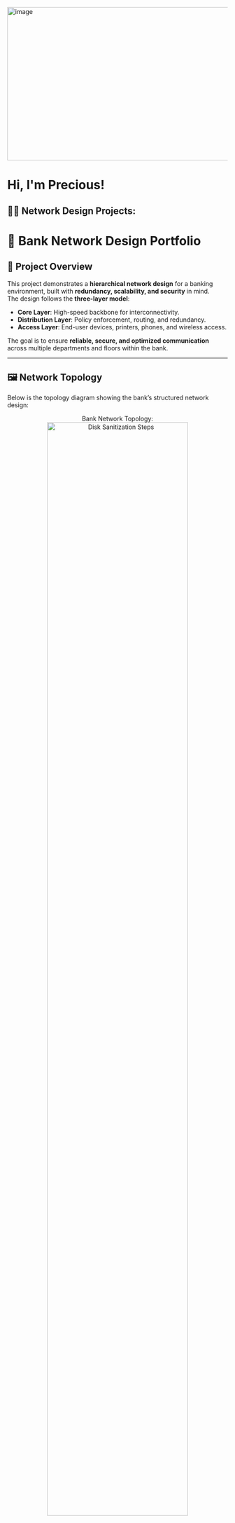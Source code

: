 <img width="1627" height="350" alt="image" src="https://github.com/user-attachments/assets/be460d73-52b3-40da-8a65-6e935807367b" /><h1>Hi, I'm Precious! </h1>

<h2>👨‍💻 Network Design Projects:</h2>


# 🏦 Bank Network Design Portfolio

## 📌 Project Overview
This project demonstrates a **hierarchical network design** for a banking environment, built with **redundancy, scalability, and security** in mind.  
The design follows the **three-layer model**:
- **Core Layer**: High-speed backbone for interconnectivity.
- **Distribution Layer**: Policy enforcement, routing, and redundancy.
- **Access Layer**: End-user devices, printers, phones, and wireless access.

The goal is to ensure **reliable, secure, and optimized communication** across multiple departments and floors within the bank.

---

## 🖼️ Network Topology
Below is the topology diagram showing the bank’s structured network design:

<p align="center">
Bank Network Topology: <br/>
<img src="https://imgur.com/AIVf9Mu.png" height="80%" width="80%" alt="Disk Sanitization Steps"/>
<br />
---

## ⚙️ Key Features
- ✅ **Redundant Core Routers** for high availability  
- ✅ **Segregated Distribution Switches** per floor for efficiency  
- ✅ **Access Layer Security** with port security and wireless APs  
- ✅ **Optimized QoS** for VoIP phones and financial applications  
- ✅ **Scalable Design** that supports future expansion  

---

## 📂 Departments & Floor Allocation
- **1st Floor**: Management, Research, Human Resources  
- **2nd Floor**: Marketing, Accounting, Finance  
- **3rd Floor**: Logistics & Store, Customer Care, Guest Area  
- **4th Floor**: Administration, ICT, Server Room  

---

## 📑 Documentation
- [📊 Download Project Presentation (PPTX)](./file.pptx)

---

## 🚀 Tools Used
- **Cisco Packet Tracer** – Simulation & design  
- **Visio / Draw.io** – Diagram illustration  
- **GitHub** – Documentation & portfolio showcase  

---

## 🛠️ Skills Demonstrated
This project highlights key **network engineering and architecture skills**:
- 🔹 **Routing & Switching** – OSPF/EIGRP, inter-VLAN routing  
- 🔹 **Network Redundancy** – Core router failover and redundant links  
- 🔹 **Access Layer Security** – Port security, DHCP snooping, ARP inspection  
- 🔹 **VLAN Segmentation** – Isolating bank departments for security & performance  
- 🔹 **Quality of Service (QoS)** – Prioritization of VoIP & financial apps  
- 🔹 **IP Addressing & Subnetting** – Efficient addressing across departments  
- 🔹 **Scalable Hierarchical Design** – Core, Distribution, Access model  
- 🔹 **Wireless Networking** – Access points for mobility and guest access  
- 🔹 **Documentation & Presentation** – Professional diagramming & portfolio build  

---

## 🔮 Future Improvements
While the current design ensures reliability and scalability, the following enhancements are proposed for **enterprise-grade security and resilience**:
- 🔐 **Firewalls & IDS/IPS** for advanced threat protection  
- 🌐 **VPN Implementation** for secure remote banking operations  
- ☁️ **Cloud Integration** (Hybrid setup for backup & disaster recovery)  
- 📶 **Wireless Controller Deployment** for centralized AP management  
- 🛡️ **Zero Trust Security Model** to minimize insider and external risks  
- 📊 **Network Monitoring Tools** (SNMP, NetFlow, Syslog) for proactive troubleshooting  
- 🤖 **Automation with Python & Ansible** for faster configuration management  

---

## 📝 Author
**Precious Muyambo**  
_Future Network Architect | Building resilient and secure digital infrastructures_  


  
<h2>👨‍💻 Network Automation Projects:</h2>
  - [Creating a comprehensive data processing tool](https://github.com/user-attachments/assets/e0bf88a7-6037-4449-ba27-853b51da7353)
  - [Build an automated security monitoring system](https://github.com/user-attachments/assets/3cfb1d7a-92d0-4a29-8c72-bf27ad0e330a)
  - [Integrate network management suite](https://github.com/user-attachments/assets/72794482-bb85-4030-b91d-414671db3f6b)
<br />

## 📂 Software-Defined Networking (SDN)  NOTES

[📑 Download the Notes (PPTX)](https://files.fm/f/jzqzbxhxtp)

## 📂 Automation with Python and PowerShell for IT and Cybersecurity NOTES

[📑 Download the Notes (PPTX)](https://files.fm/f/tkxaa5w36b)

## 📂 Cloud Computing Understanding Core Concepts NOTES
[📑 Download the Notes (PPTX)](https://files.fm/f/pfp3uwsf33)



<h2>Certificates</h2>

- [Automation with Python and PowerShell for IT and Cybersecurity](https://lnkd.in/dqc8YSPW)
- [Cloud Computing: Understanding Core Concepts](https://lnkd.in/eQwYYsGt)
- [SDN and Network Function Virtualization (NFV)](https://lnkd.in/dP78CCxQ)
- [Advanced Cisco Routing: OSPF](https://lnkd.in/dManxXEw)
- [CCNA: Switching, Routing, and Wireless Essentials](https://www.credly.com/badges/eb8c04df-196e-4a4a-827a-924df77c0c0e/linked_in?t=s0x8l5)
- [Introduction to Cybersecurity](https://www.credly.com/badges/881df959-1db8-4e0a-95a0-4d9c6a2e5f54/linked_in?t=s3uz1i)
<h2> 🤳 Connect with me:</h2>

[<img align="left" alt="JoshMadakor | LinkedIn" width="22px" src="https://cdn.jsdelivr.net/npm/simple-icons@v3/icons/linkedin.svg" />][linkedin]



[linkedin]: www.linkedin.com/in/precious-muyambo



<!--
**joshmadakor1/joshmadakor1** is a ✨ _special_ ✨ repository because its `README.md` (this file) appears on your GitHub profile.

Here are some ideas to get you started:

- 🔭 I’m currently working on ...
- 🌱 I’m currently learning ...
- 👯 I’m looking to collaborate on ...
- 🤔 I’m looking for help with ...
- 💬 Ask me about ...
- 📫 How to reach me: ...
- 😄 Pronouns: ...
- ⚡ Fun fact: ...
-->
